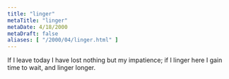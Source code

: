 ```yaml
---
title: "linger"
metaTitle: "linger"
metaDate: 4/18/2000
metaDraft: false
aliases: [ "/2000/04/linger.html" ]
---
```


If I leave today I have lost nothing
but my impatience;
if I linger here I gain time to wait,
and linger longer.
